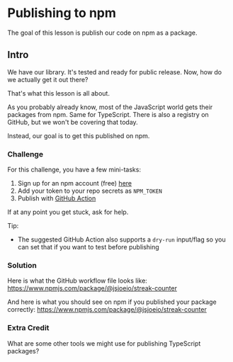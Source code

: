 # Publishing to npm

The goal of this lesson is publish our code on npm as a package.

## Intro

We have our library. It's tested and ready for public release. Now, how do we actually get it out there?

That's what this lesson is all about.

As you probably already know, most of the JavaScript world gets their packages from npm. Same for TypeScript. There is also a registry on GitHub, but we won't be covering that today.

Instead, our goal is to get this published on npm.

### Challenge

For this challenge, you have a few mini-tasks:

1. Sign up for an npm account (free) [here](https://www.npmjs.com/signup)
2. Add your token to your repo secrets as `NPM_TOKEN`
3. Publish with [GitHub Action](https://githu.com/JS-DevTools/npm-publish)

If at any point you get stuck, ask for help.

Tip:

- The suggested GitHub Action also supports a `dry-run` input/flag so you can set that if you want to test before publishing

### Solution

Here is what the GitHub workflow file looks like: https://www.npmjs.com/package/@jsjoeio/streak-counter

And here is what you should see on npm if you published your package correctly: https://www.npmjs.com/package/@jsjoeio/streak-counter

### Extra Credit

What are some other tools we might use for publishing TypeScript packages?
